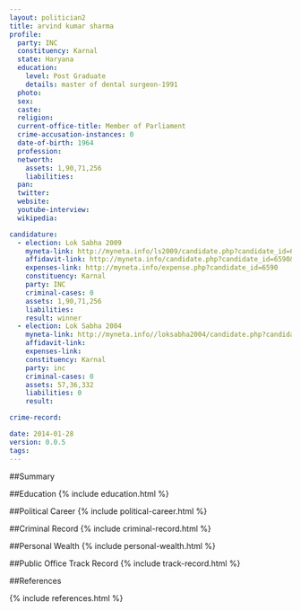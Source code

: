```yaml
---
layout: politician2
title: arvind kumar sharma
profile: 
  party: INC
  constituency: Karnal
  state: Haryana
  education: 
    level: Post Graduate
    details: master of dental surgeon-1991
  photo: 
  sex: 
  caste: 
  religion: 
  current-office-title: Member of Parliament
  crime-accusation-instances: 0
  date-of-birth: 1964
  profession: 
  networth: 
    assets: 1,90,71,256
    liabilities: 
  pan: 
  twitter: 
  website: 
  youtube-interview: 
  wikipedia: 

candidature: 
  - election: Lok Sabha 2009
    myneta-link: http://myneta.info/ls2009/candidate.php?candidate_id=6590
    affidavit-link: http://myneta.info/candidate.php?candidate_id=6590&scan=original
    expenses-link: http://myneta.info/expense.php?candidate_id=6590
    constituency: Karnal 
    party: INC
    criminal-cases: 0
    assets: 1,90,71,256
    liabilities: 
    result: winner 
  - election: Lok Sabha 2004
    myneta-link: http://myneta.info//loksabha2004/candidate.php?candidate_id=1252
    affidavit-link: 
    expenses-link: 
    constituency: Karnal 
    party: inc
    criminal-cases: 0
    assets: 57,36,332
    liabilities: 0
    result:  

crime-record: 

date: 2014-01-28
version: 0.0.5
tags: 
---
```

##Summary


##Education
{% include education.html %}


##Political Career
{% include political-career.html %}


##Criminal Record
{% include criminal-record.html %}


##Personal Wealth
{% include personal-wealth.html %}


##Public Office Track Record
{% include track-record.html %}


##References


{% include references.html %}